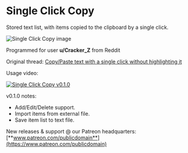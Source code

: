 # Single Click Copy

Stored text list, with items copied to the clipboard by a single click.

![Single Click Copy image](https://user-images.githubusercontent.com/54631779/73896679-16808780-485a-11ea-8afe-b723664f3e35.png)

Programmed for user **u/Cracker_Z** from Reddit

Original thread: [Copy/Paste text with a single click without highlighting it](https://www.reddit.com/r/software/comments/ewoi4z/copypaste_text_with_a_single_click_without/)

Usage video:

[![Single Click Copy v0.1.0](http://img.youtube.com/vi/OPZofCvxXSg/0.jpg)](http://www.youtube.com/watch?v=OPZofCvxXSg "Single Click Copy v0.1.0")

v0.1.0 notes:
- Add/Edit/Delete support.
- Import items from external file.
- Save item list to text file.

New releases & support @ our Patreon headquarters: [**www.patreon.com/publicdomain**](https://www.patreon.com/publicdomain)
